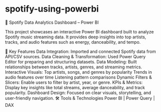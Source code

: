 # spotify-using-powerbi
🎵 Spotify Data Analytics Dashboard – Power BI

This project showcases an interactive Power BI dashboard built to analyze Spotify music streaming data. It provides deep insights into top artists, tracks, and audio features such as energy, danceability, and tempo.

🔑 Key Features
Data Integration: Imported and connected Spotify data from API/CSV sources.
Data Cleaning & Transformation: Used Power Query Editor for preparing and structuring datasets.
Data Modeling: Built relationships between tracks, artists, genres, and streaming metrics.<br>
Interactive Visuals:
Top artists, songs, and genres by popularity
Trends in audio features over time
Listening pattern comparisons
Dynamic Filters & Slicers: Enable users to filter by artist, year, or genre.
KPIs & Metrics: Display key insights like total streams, average danceability, and track popularity.
Dashboard Design: Focused on clear visuals, storytelling, and user-friendly navigation.
🛠️ Tools & Technologies
Power BI | Power Query | DAX
